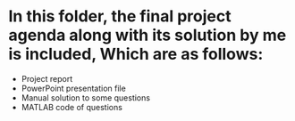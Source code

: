 # In this folder, the final project agenda along with its solution by me is included, Which are as follows:
- Project report
- PowerPoint presentation file
- Manual solution to some questions
- MATLAB code of questions
